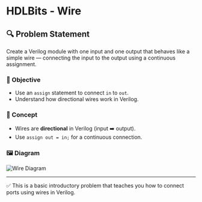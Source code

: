 # HDLBits - Wire

## 🔍 Problem Statement

Create a Verilog module with one input and one output that behaves like a simple wire — connecting the input to the output using a continuous assignment.

### 🎯 Objective
- Use an `assign` statement to connect `in` to `out`.
- Understand how directional wires work in Verilog.

### 🧠 Concept
- Wires are **directional** in Verilog (input ➡️ output).
- Use `assign out = in;` for a continuous connection.

### 🖼️ Diagram
![Wire Diagram](https://hdlbits.01xz.net/mw/images/7/77/Wire.png)

---

✅ This is a basic introductory problem that teaches you how to connect ports using wires in Verilog.

